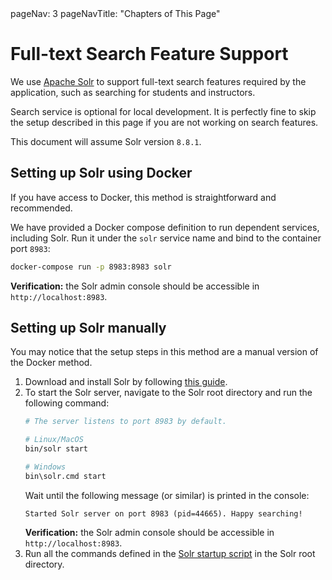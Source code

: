 <frontmatter>
  pageNav: 3
  pageNavTitle: "Chapters of This Page"
</frontmatter>

# Full-text Search Feature Support

We use [Apache Solr](https://solr.apache.org/guide/8_8/) to support full-text search features required by the application, such as searching for students and instructors.

Search service is optional for local development. It is perfectly fine to skip the setup described in this page if you are not working on search features.

This document will assume Solr version `8.8.1`.

## Setting up Solr using Docker

If you have access to Docker, this method is straightforward and recommended.

We have provided a Docker compose definition to run dependent services, including Solr. Run it under the `solr` service name and bind to the container port `8983`:
```sh
docker-compose run -p 8983:8983 solr
```

**Verification:** the Solr admin console should be accessible in `http://localhost:8983`.

## Setting up Solr manually

You may notice that the setup steps in this method are a manual version of the Docker method.

1. Download and install Solr by following [this guide](https://solr.apache.org/guide/8_8/installing-solr.html#installing-solr).
1. To start the Solr server, navigate to the Solr root directory and run the following command:
   ```sh
   # The server listens to port 8983 by default.
   
   # Linux/MacOS
   bin/solr start
   
   # Windows
   bin\solr.cmd start
   ```
   Wait until the following message (or similar) is printed in the console:
   ```
   Started Solr server on port 8983 (pid=44665). Happy searching!
   ```
   **Verification:** the Solr admin console should be accessible in `http://localhost:8983`.
1. Run all the commands defined in the [Solr startup script](../solr.sh) in the Solr root directory.
